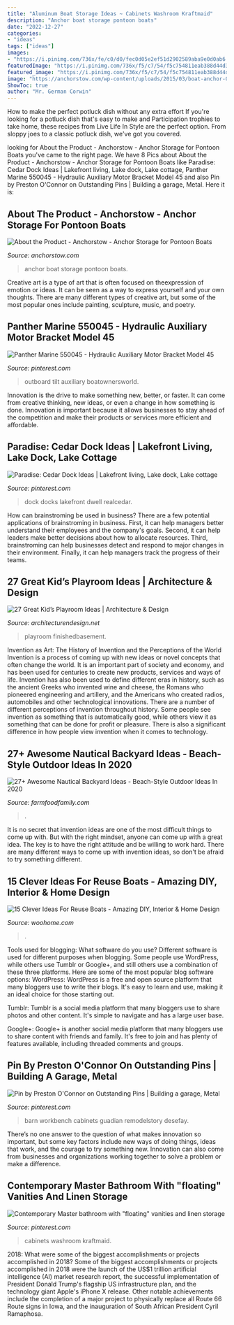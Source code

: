```yaml
---
title: "Aluminum Boat Storage Ideas ~ Cabinets Washroom Kraftmaid"
description: "Anchor boat storage pontoon boats"
date: "2022-12-27"
categories:
- "ideas"
tags: ["ideas"]
images:
- "https://i.pinimg.com/736x/fe/c0/d0/fec0d05e2ef51d2902589aba9e0d0ab6.jpg"
featuredImage: "https://i.pinimg.com/736x/f5/c7/54/f5c754811eab388d44d3d7dd66cc0849--basement-bathroom-master-bathrooms.jpg"
featured_image: "https://i.pinimg.com/736x/f5/c7/54/f5c754811eab388d44d3d7dd66cc0849--basement-bathroom-master-bathrooms.jpg"
image: "https://anchorstow.com/wp-content/uploads/2015/03/boat-anchor-009-4.jpg"
ShowToc: true
author: "Mr. German Corwin"
---
```



How to make the perfect potluck dish without any extra effort
If you're looking for a potluck dish that's easy to make and Participation trophies to take home, these recipes from Live Life In Style are the perfect option. From sloppy joes to a classic potluck dish, we've got you covered.

	

		
looking for About the Product - Anchorstow - Anchor Storage for Pontoon Boats you've came to the right page. We have 8 Pics about About the Product - Anchorstow - Anchor Storage for Pontoon Boats like Paradise: Cedar Dock Ideas | Lakefront living, Lake dock, Lake cottage, Panther Marine 550045 - Hydraulic Auxiliary Motor Bracket Model 45 and also Pin by Preston O&#039;Connor on Outstanding Pins | Building a garage, Metal. Here it is:
		
    
## About The Product - Anchorstow - Anchor Storage For Pontoon Boats

<img loading=lazy src="https://anchorstow.com/wp-content/uploads/2015/03/boat-anchor-009-4.jpg" onerror="this.onerror=null;this.src='https://tse4.mm.bing.net/th?id=OIP.8O9KSjzZzOzvIOld2QhBHgHaJ4&amp;pid=15.1';" alt="About the Product - Anchorstow - Anchor Storage for Pontoon Boats">

_Source: anchorstow.com_

>anchor boat storage pontoon boats. 

	

Creative art is a type of art that is often focused on theexpression of emotion or ideas. It can be seen as a way to express yourself and your own thoughts. There are many different types of creative art, but some of the most popular ones include painting, sculpture, music, and poetry.

    
## Panther Marine 550045 - Hydraulic Auxiliary Motor Bracket Model 45

<img loading=lazy src="https://i.pinimg.com/736x/fe/c0/d0/fec0d05e2ef51d2902589aba9e0d0ab6.jpg" onerror="this.onerror=null;this.src='https://tse4.mm.bing.net/th?id=OIP.tixxDPzhO8n7Jb9qdNiLyAAAAA&amp;pid=15.1';" alt="Panther Marine 550045 - Hydraulic Auxiliary Motor Bracket Model 45">

_Source: pinterest.com_

>outboard tilt auxiliary boatownersworld. 

	

Innovation is the drive to make something new, better, or faster. It can come from creative thinking, new ideas, or even a change in how something is done. Innovation is important because it allows businesses to stay ahead of the competition and make their products or services more efficient and affordable.

    
## Paradise: Cedar Dock Ideas | Lakefront Living, Lake Dock, Lake Cottage

<img loading=lazy src="https://i.pinimg.com/736x/f5/67/bb/f567bbfe5262d7365b26f8a79d27af95.jpg" onerror="this.onerror=null;this.src='https://tse4.mm.bing.net/th?id=OIP.lA_EQwwnF5lZPk-_iI8cFgHaJ3&amp;pid=15.1';" alt="Paradise: Cedar Dock Ideas | Lakefront living, Lake dock, Lake cottage">

_Source: pinterest.com_

>dock docks lakefront dwell realcedar. 

	

How can brainstroming be used in business?
There are a few potential applications of brainstroming in business. First, it can help managers better understand their employees and the company's goals. Second, it can help leaders make better decisions about how to allocate resources. Third, brainstroming can help businesses detect and respond to major changes in their environment. Finally, it can help managers track the progress of their teams.

    
## 27 Great Kid’s Playroom Ideas | Architecture &amp; Design

<img loading=lazy src="https://cdn.architecturendesign.net/wp-content/uploads/2014/09/348-e1410167674321.jpg" onerror="this.onerror=null;this.src='https://tse2.mm.bing.net/th?id=OIP.oyMuQ1kIZbv5f0HjdsXNbwHaE7&amp;pid=15.1';" alt="27 Great Kid’s Playroom Ideas | Architecture &amp; Design">

_Source: architecturendesign.net_

>playroom finishedbasement. 

	

Invention as Art: The History of Invention and the Perceptions of the World
Invention is a process of coming up with new ideas or novel concepts that often change the world. It is an important part of society and economy, and has been used for centuries to create new products, services and ways of life. Invention has also been used to define different eras in history, such as the ancient Greeks who invented wine and cheese, the Romans who pioneered engineering and artillery, and the Americans who created radios, automobiles and other technological innovations.
There are a number of different perceptions of invention throughout history. Some people see invention as something that is automatically good, while others view it as something that can be done for profit or pleasure. There is also a significant difference in how people view invention when it comes to technology.

    
## 27+ Awesome Nautical Backyard Ideas - Beach-Style Outdoor Ideas In 2020

<img loading=lazy src="https://farmfoodfamily.com/wp-content/uploads/2020/06/7-beach-style-backyard-ideas.jpg" onerror="this.onerror=null;this.src='https://tse2.mm.bing.net/th?id=OIP.RWoXIssLXWONwE7pYMDDTQHaOF&amp;pid=15.1';" alt="27+ Awesome Nautical Backyard Ideas - Beach-Style Outdoor Ideas In 2020">

_Source: farmfoodfamily.com_

>. 

	

It is no secret that invention ideas are one of the most difficult things to come up with. But with the right mindset, anyone can come up with a great idea. The key is to have the right attitude and be willing to work hard. There are many different ways to come up with invention ideas, so don't be afraid to try something different.

    
## 15 Clever Ideas For Reuse Boats - Amazing DIY, Interior &amp; Home Design

<img loading=lazy src="https://www.woohome.com/wp-content/uploads/2013/08/DIY-Boat-Sandbox.jpg" onerror="this.onerror=null;this.src='https://tse3.mm.bing.net/th?id=OIP.Ch5L-TIAyPwmICWYv-IvWAHaLt&amp;pid=15.1';" alt="15 Clever Ideas For Reuse Boats - Amazing DIY, Interior &amp; Home Design">

_Source: woohome.com_

>. 

	

Tools used for blogging: What software do you use?
Different software is used for different purposes when blogging. Some people use WordPress, while others use Tumblr or Google+, and still others use a combination of these three platforms. Here are some of the most popular blog software options: 
WordPress: WordPress is a free and open source platform that many bloggers use to write their blogs. It's easy to learn and use, making it an ideal choice for those starting out. 

Tumblr: Tumblr is a social media platform that many bloggers use to share photos and other content. It's simple to navigate and has a large user base. 

Google+: Google+ is another social media platform that many bloggers use to share content with friends and family. It's free to join and has plenty of features available, including threaded comments and groups.

    
## Pin By Preston O&#039;Connor On Outstanding Pins | Building A Garage, Metal

<img loading=lazy src="https://i.pinimg.com/736x/d3/f4/e3/d3f4e31155f5904ffb50727e34029a7c.jpg" onerror="this.onerror=null;this.src='https://tse1.mm.bing.net/th?id=OIP.q5Bb1VuEBbIaA1gT5aLOiwHaFj&amp;pid=15.1';" alt="Pin by Preston O&#039;Connor on Outstanding Pins | Building a garage, Metal">

_Source: pinterest.com_

>barn workbench cabinets guadian remodelstory desefay. 

	

There’s no one answer to the question of what makes innovation so important, but some key factors include new ways of doing things, ideas that work, and the courage to try something new. Innovation can also come from businesses and organizations working together to solve a problem or make a difference.

    
## Contemporary Master Bathroom With &quot;floating&quot; Vanities And Linen Storage

<img loading=lazy src="https://i.pinimg.com/736x/f5/c7/54/f5c754811eab388d44d3d7dd66cc0849--basement-bathroom-master-bathrooms.jpg" onerror="this.onerror=null;this.src='https://tse1.mm.bing.net/th?id=OIP.8WLLdn7vu9jpQN4M8YpbMAHaGn&amp;pid=15.1';" alt="Contemporary Master bathroom with &quot;floating&quot; vanities and linen storage">

_Source: pinterest.com_

>cabinets washroom kraftmaid. 

	

2018: What were some of the biggest accomplishments or projects accomplished in 2018?
Some of the biggest accomplishments or projects accomplished in 2018 were the launch of the US$1 trillion artificial intelligence (AI) market research report, the successful implementation of President Donald Trump's flagship US infrastructure plan, and the technology giant Apple's iPhone X release. Other notable achievements include the completion of a major project to physically replace all Route 66 Route signs in Iowa, and the inauguration of South African President Cyril Ramaphosa.

